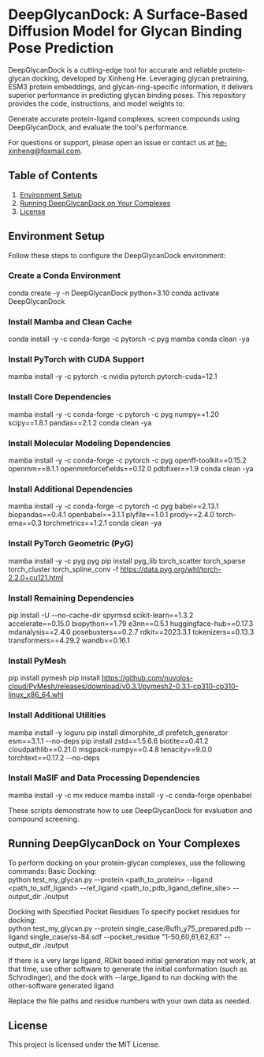 # DeepGlycanDock: A Surface-Based Diffusion Model for Glycan Binding Pose Prediction
DeepGlycanDock is a cutting-edge tool for accurate and reliable protein-glycan docking, developed by Xinheng He. Leveraging glycan pretraining, ESM3 protein embeddings, and glycan-ring-specific information, it delivers superior performance in predicting glycan binding poses.
This repository provides the code, instructions, and model weights to:

Generate accurate protein-ligand complexes, screen compounds using DeepGlycanDock, and evaluate the tool's performance.

For questions or support, please open an issue or contact us at he-xinheng@foxmail.com.
## Table of Contents
1. [Environment Setup](#Environment-Setup)
2. [Running DeepGlycanDock on Your Complexes](#Running-DeepGlycanDock-on-Your-Complexes)
3. [License](#license)

## Environment Setup
Follow these steps to configure the DeepGlycanDock environment:

### Create a Conda Environment
conda create -y -n DeepGlycanDock python=3.10
conda activate DeepGlycanDock


### Install Mamba and Clean Cache
conda install -y -c conda-forge -c pytorch -c pyg mamba
conda clean -ya


### Install PyTorch with CUDA Support
mamba install -y -c pytorch -c nvidia pytorch pytorch-cuda=12.1


### Install Core Dependencies
mamba install -y -c conda-forge -c pytorch -c pyg numpy==1.20 scipy==1.8.1 pandas==2.1.2
conda clean -ya


### Install Molecular Modeling Dependencies
mamba install -y -c conda-forge -c pytorch -c pyg openff-toolkit==0.15.2 openmm==8.1.1 openmmforcefields==0.12.0 pdbfixer==1.9
conda clean -ya


### Install Additional Dependencies
mamba install -y -c conda-forge -c pytorch -c pyg babel==2.13.1 biopandas==0.4.1 openbabel==3.1.1 plyfile==1.0.1 prody==2.4.0 torch-ema==0.3 torchmetrics==1.2.1
conda clean -ya


### Install PyTorch Geometric (PyG)
mamba install -y -c pyg pyg
pip install pyg_lib torch_scatter torch_sparse torch_cluster torch_spline_conv -f https://data.pyg.org/whl/torch-2.2.0+cu121.html


### Install Remaining Dependencies
pip install -U --no-cache-dir spyrmsd scikit-learn==1.3.2 accelerate==0.15.0 biopython==1.79 e3nn==0.5.1 huggingface-hub==0.17.3 mdanalysis==2.4.0 posebusters==0.2.7 rdkit==2023.3.1 tokenizers==0.13.3 transformers==4.29.2 wandb==0.16.1


### Install PyMesh
pip install pymesh
pip install https://github.com/nuvolos-cloud/PyMesh/releases/download/v0.3.1/pymesh2-0.3.1-cp310-cp310-linux_x86_64.whl


### Install Additional Utilities
mamba install -y loguru
pip install dimorphite_dl prefetch_generator esm==3.1.1 --no-deps
pip install zstd==1.5.6.6 biotite==0.41.2 cloudpathlib==0.21.0 msgpack-numpy==0.4.8 tenacity==9.0.0 torchtext==0.17.2 --no-deps


### Install MaSIF and Data Processing Dependencies
mamba install -y -c mx reduce
mamba install -y -c conda-forge openbabel


These scripts demonstrate how to use DeepGlycanDock for evaluation and compound screening.
## Running DeepGlycanDock on Your Complexes
To perform docking on your protein-glycan complexes, use the following commands:
Basic Docking: \
python test_my_glycan.py   --protein <path_to_protein>  --ligand <path_to_sdf_ligand>   --ref_ligand <path_to_pdb_ligand_define_site>   --output_dir ./output

Docking with Specified Pocket Residues
To specify pocket residues for docking: \
python test_my_glycan.py   --protein single_case/8ufh_y75_prepared.pdb   --ligand single_case/ss-84.sdf   --pocket_residue "1-50,60,61,62,63"   --output_dir ./output

If there is a very large ligand, RDkit based initial generation may not work, at that time, use other software to generate the initial conformation (such as Schrodinger), and the dock with --large_ligand to run docking with the other-software generated ligand


Replace the file paths and residue numbers with your own data as needed.
## License
This project is licensed under the MIT License.
